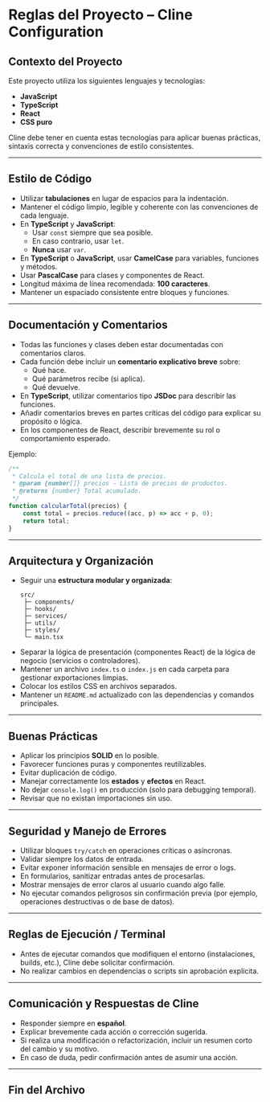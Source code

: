 # Reglas del Proyecto – Cline Configuration

## Contexto del Proyecto
Este proyecto utiliza los siguientes lenguajes y tecnologías:
- **JavaScript**
- **TypeScript**
- **React**
- **CSS puro**

Cline debe tener en cuenta estas tecnologías para aplicar buenas prácticas, sintaxis correcta y convenciones de estilo consistentes.

---

## Estilo de Código

- Utilizar **tabulaciones** en lugar de espacios para la indentación.
- Mantener el código limpio, legible y coherente con las convenciones de cada lenguaje.
- En **TypeScript** y **JavaScript**:
  - Usar `const` siempre que sea posible.
  - En caso contrario, usar `let`.
  - **Nunca** usar `var`.
- En **TypeScript** o **JavaScript**, usar **CamelCase** para variables, funciones y métodos.
- Usar **PascalCase** para clases y componentes de React.
- Longitud máxima de línea recomendada: **100 caracteres**.
- Mantener un espaciado consistente entre bloques y funciones.

---

## Documentación y Comentarios

- Todas las funciones y clases deben estar documentadas con comentarios claros.
- Cada función debe incluir un **comentario explicativo breve** sobre:
  - Qué hace.
  - Qué parámetros recibe (si aplica).
  - Qué devuelve.
- En **TypeScript**, utilizar comentarios tipo **JSDoc** para describir las funciones.
- Añadir comentarios breves en partes críticas del código para explicar su propósito o lógica.
- En los componentes de React, describir brevemente su rol o comportamiento esperado.

Ejemplo:
```ts
/**
 * Calcula el total de una lista de precios.
 * @param {number[]} precios - Lista de precios de productos.
 * @returns {number} Total acumulado.
 */
function calcularTotal(precios) {
	const total = precios.reduce((acc, p) => acc + p, 0);
	return total;
}
```

---

## Arquitectura y Organización

- Seguir una **estructura modular y organizada**:
  ```
  src/
   ├─ components/
   ├─ hooks/
   ├─ services/
   ├─ utils/
   ├─ styles/
   └─ main.tsx
  ```
- Separar la lógica de presentación (componentes React) de la lógica de negocio (servicios o controladores).
- Mantener un archivo `index.ts` o `index.js` en cada carpeta para gestionar exportaciones limpias.
- Colocar los estilos CSS en archivos separados.
- Mantener un `README.md` actualizado con las dependencias y comandos principales.

---

## Buenas Prácticas

- Aplicar los principios **SOLID** en lo posible.
- Favorecer funciones puras y componentes reutilizables.
- Evitar duplicación de código.
- Manejar correctamente los **estados** y **efectos** en React.
- No dejar `console.log()` en producción (solo para debugging temporal).
- Revisar que no existan importaciones sin uso.

---

## Seguridad y Manejo de Errores

- Utilizar bloques `try/catch` en operaciones críticas o asíncronas.
- Validar siempre los datos de entrada.
- Evitar exponer información sensible en mensajes de error o logs.
- En formularios, sanitizar entradas antes de procesarlas.
- Mostrar mensajes de error claros al usuario cuando algo falle.
- No ejecutar comandos peligrosos sin confirmación previa (por ejemplo, operaciones destructivas o de base de datos).

---

## Reglas de Ejecución / Terminal

- Antes de ejecutar comandos que modifiquen el entorno (instalaciones, builds, etc.), Cline debe solicitar confirmación.
- No realizar cambios en dependencias o scripts sin aprobación explícita.

---

## Comunicación y Respuestas de Cline

- Responder siempre en **español**.
- Explicar brevemente cada acción o corrección sugerida.
- Si realiza una modificación o refactorización, incluir un resumen corto del cambio y su motivo.
- En caso de duda, pedir confirmación antes de asumir una acción.

---



## Fin del Archivo

